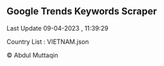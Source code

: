 

## Google Trends Keywords Scraper 
 
Last Update 09-04-2023 , 11:39:29

Country List :
VIETNAM.json



© Abdul Muttaqin 
